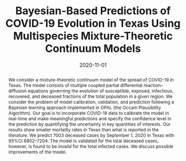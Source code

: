 ---
title: "Bayesian-Based Predictions of COVID-19 Evolution in Texas Using Multispecies Mixture-Theoretic Continuum Models"

authors:
- admin
- "Lianghao Cao"
- "J Tinsley Oden"
author_notes:
- "Corresponding author"
date: "2020-11-01"
doi: "10.1007/s00466-020-01889-z"

# Schedule page publish date (NOT publication's date).
publishDate: "2020-11-01"

# Publication type.
publication_types: ["article-journal"]

# Publication name and optional abbreviated publication name.
publication: "*Computational Mechanics*"
publication_short: ""

abstract: "We consider a mixture-theoretic continuum model of the spread of COVID-19 in Texas. The model consists of multiple coupled partial differential reaction–diffusion equations governing the evolution of susceptible, exposed, infectious, recovered, and deceased fractions of the total population in a given region. We consider the problem of model calibration, validation, and prediction following a Bayesian learning approach implemented in OPAL (the Occam Plausibility Algorithm). Our goal is to incorporate COVID-19 data to calibrate the model in real-time and make meaningful predictions and specify the confidence level in the prediction by quantifying the uncertainty in key quantities of interests. Our results show smaller mortality rates in Texas than what is reported in the literature. We predict 7003 deceased cases by September 1, 2020 in Texas with 95%CI 6802–7204. The model is validated for the total deceased cases, however, is found to be invalid for the total infected cases. We discuss possible improvements of the model."

# Summary. An optional shortened abstract.
summary: ''

tags:
- Computational Modeling
- Bayesian Inference
- Continuum Mixture Theory
- COVID-19 Modeling
- Texas
featured: true

# links:
url_pdf: ''
url_code: 'https://github.com/prashjha/BayesForSEIRD'
url_source: 'https://doi.org/10.1007/s00466-020-01889-z'
---
